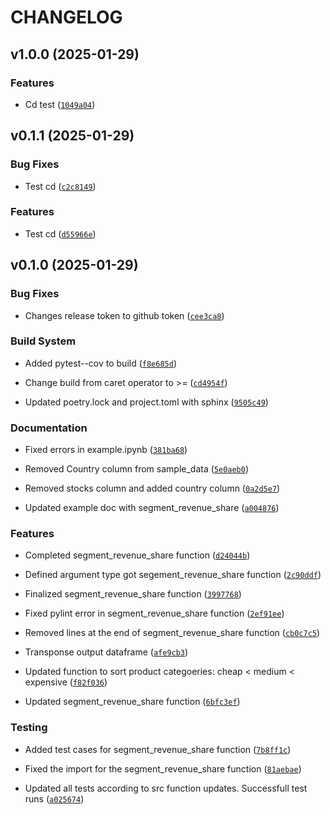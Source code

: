 # CHANGELOG


## v1.0.0 (2025-01-29)

### Features

- Cd test
  ([`1049a04`](https://github.com/UBC-MDS/salesanalyzer/commit/1049a0433b5c121565040efc88310c190034d53f))


## v0.1.1 (2025-01-29)

### Bug Fixes

- Test cd
  ([`c2c8149`](https://github.com/UBC-MDS/salesanalyzer/commit/c2c814907ccee9706c757feb3ad3b7350a890e37))

### Features

- Test cd
  ([`d55966e`](https://github.com/UBC-MDS/salesanalyzer/commit/d55966ea6a4dcc2e867df932a2dea202da823fa7))


## v0.1.0 (2025-01-29)

### Bug Fixes

- Changes release token to github token
  ([`cee3ca8`](https://github.com/UBC-MDS/salesanalyzer/commit/cee3ca8789f743f703e172748b1f18185cd7dd97))

### Build System

- Added pytest--cov to build
  ([`f8e685d`](https://github.com/UBC-MDS/salesanalyzer/commit/f8e685dd581ae1b9178e5b573f29d879b752be58))

- Change build from caret operator to >=
  ([`cd4954f`](https://github.com/UBC-MDS/salesanalyzer/commit/cd4954f815a0e1bbd886e564572f968020296eac))

- Updated poetry.lock and project.toml with sphinx
  ([`9505c49`](https://github.com/UBC-MDS/salesanalyzer/commit/9505c49ffe617c75c6fc666de06fcbd7289b9732))

### Documentation

- Fixed errors in example.ipynb
  ([`381ba68`](https://github.com/UBC-MDS/salesanalyzer/commit/381ba68d0d3a2cab23ae309bc6a6b8dbd6e20957))

- Removed Country column from sample_data
  ([`5e0aeb0`](https://github.com/UBC-MDS/salesanalyzer/commit/5e0aeb0aec17da1cbbfc86780a5771266f5a02ff))

- Removed stocks column and added country column
  ([`0a2d5e7`](https://github.com/UBC-MDS/salesanalyzer/commit/0a2d5e793dda2542abd107d7667f80ecc4589a6c))

- Updated example doc with segment_revenue_share
  ([`a004876`](https://github.com/UBC-MDS/salesanalyzer/commit/a0048765fcb287e049c4507037ecc6976f1de2af))

### Features

- Completed segment_revenue_share function
  ([`d24044b`](https://github.com/UBC-MDS/salesanalyzer/commit/d24044b9bbc48caf2fcfc0834ade07c8b3dd3f77))

- Defined argument type got segement_revenue_share function
  ([`2c90ddf`](https://github.com/UBC-MDS/salesanalyzer/commit/2c90ddfb6a0fa6bfbf8ee06fa3b55e32677e4718))

- Finalized segment_revenue_share function
  ([`3997768`](https://github.com/UBC-MDS/salesanalyzer/commit/399776895e1b53b8f4662a42d467e43ee2029afb))

- Fixed pylint error in segment_revenue_share function
  ([`2ef91ee`](https://github.com/UBC-MDS/salesanalyzer/commit/2ef91eeb8eb2166274d96b5eec1d5627784087a2))

- Removed lines at the end of segment_revenue_share function
  ([`cb0c7c5`](https://github.com/UBC-MDS/salesanalyzer/commit/cb0c7c5eefa821ad6b5a02b6a73e0ca04e17a517))

- Transponse output dataframe
  ([`afe9cb3`](https://github.com/UBC-MDS/salesanalyzer/commit/afe9cb326b2083503e2e05ccc9e3c8bf53c8d934))

- Updated function to sort product categoeries: cheap < medium < expensive
  ([`f82f036`](https://github.com/UBC-MDS/salesanalyzer/commit/f82f0364ab0e493e848dffba94db40c204d44a2c))

- Updated segment_revenue_share function
  ([`6bfc3ef`](https://github.com/UBC-MDS/salesanalyzer/commit/6bfc3efdd69e5d5dc136235c344456fb6c5d0c53))

### Testing

- Added test cases for segment_revenue_share function
  ([`7b8ff1c`](https://github.com/UBC-MDS/salesanalyzer/commit/7b8ff1c28677b81b62bbe20bb21f3cd24ecbbb40))

- Fixed the import for the segment_revenue_share function
  ([`81aebae`](https://github.com/UBC-MDS/salesanalyzer/commit/81aebaea3dfaa6f88fe90a006385ff9d0e83f8ba))

- Updated all tests according to src function updates. Successfull test runs
  ([`a025674`](https://github.com/UBC-MDS/salesanalyzer/commit/a025674db2306de4a39ca12e545c12ec08db26c5))

